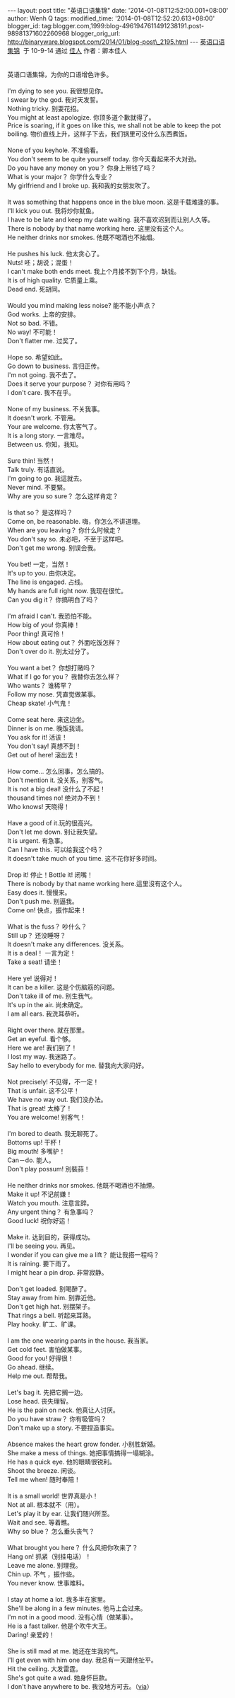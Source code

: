 --- layout: post title: "英语口语集锦" date:
'2014-01-08T12:52:00.001+08:00' author: Wenh Q tags: modified\_time:
'2014-01-08T12:52:20.613+08:00' blogger\_id:
tag:blogger.com,1999:blog-4961947611491238191.post-98981371602260968
blogger\_orig\_url:
http://binaryware.blogspot.com/2014/01/blog-post\_2195.html ---
[英语口语集锦](http://jiaren.org/2010/09/15/yingyu-kouyu/)  于 10-9-14
通过 [佳人](http://jiaren.org/) 作者：卿本佳人\
\
\
英语口语集锦，为你的口语增色许多。\
\
I'm dying to see you. 我很想见你。\
I swear by the god. 我对天发誓。\
Nothing tricky. 别耍花招。\
You might at least apologize. 你顶多道个歉就得了。\
Price is soaring, if it goes on like this, we shall not be able to keep
the pot boiling. 物价直线上升，这样子下去，我们锅里可没什么东西煮饭。\
\
None of you keyhole. 不准偷看。\
You don't seem to be quite yourself today. 你今天看起来不大对劲。\
Do you have any money on you？ 你身上带钱了吗？\
What is your major？ 你学什么专业？\
My girlfriend and I broke up. 我和我的女朋友吹了。\
\
It was something that happens once in the blue moon. 这是千载难逢的事。\
I'll kick you out. 我将炒你鱿鱼。\
I have to be late and keep my date waiting. 我不喜欢迟到而让别人久等。\
There is nobody by that name working here. 这里没有这个人。\
 He neither drinks nor smokes. 他既不喝酒也不抽烟。\
\
He pushes his luck. 他太贪心了。\
Nuts! 呸；胡说；混蛋！\
I can't make both ends meet. 我上个月接不到下个月，缺钱。\
It is of high quality. 它质量上乘。\
Dead end. 死胡同。\
\
Would you mind making less noise? 能不能小声点？\
God works. 上帝的安排。\
Not so bad. 不错。\
No way! 不可能！\
Don't flatter me. 过奖了。\
\
Hope so. 希望如此。\
Go down to business. 言归正传。\
 I'm not going. 我不去了。\
Does it serve your purpose？ 对你有用吗？\
I don't care. 我不在乎。\
\
None of my business. 不关我事。\
It doesn't work. 不管用。\
Your are welcome. 你太客气了。\
It is a long story. 一言难尽。\
 Between us. 你知，我知。\
\
Sure thin! 当然！\
Talk truly. 有话直说。\
I'm going to go. 我這就去。\
Never mind. 不要緊。\
Why are you so sure？ 怎么这样肯定？\
\
Is that so？ 是这样吗？\
 Come on, be reasonable. 嗨，你怎么不讲道理。\
When are you leaving？ 你什么时候走？\
You don't say so. 未必吧，不至于这样吧。\
Don't get me wrong. 别误会我。\
\
You bet! 一定，当然！\
It's up to you. 由你决定。\
The line is engaged. 占线。\
 My hands are full right now. 我现在很忙。\
Can you dig it？ 你搞明白了吗？\
\
I'm afraid I can't. 我恐怕不能。\
How big of you! 你真棒！\
Poor thing! 真可怜！\
How about eating out？ 外面吃饭怎样？\
Don't over do it. 别太过分了。\
\
You want a bet？ 你想打赌吗？\
What if I go for you？ 我替你去怎么样？\
Who wants？ 谁稀罕？\
Follow my nose. 凭直觉做某事。\
Cheap skate! 小气鬼！\
\
Come seat here. 来这边坐。\
 Dinner is on me. 晚饭我请。\
 You ask for it! 活该！\
You don't say! 真想不到！\
Get out of here! 滚出去！\
\
How come… 怎么回事，怎么搞的。\
Don't mention it. 没关系，别客气。\
It is not a big deal! 没什么了不起！\
thousand times no! 绝对办不到！\
 Who knows! 天晓得！\
\
Have a good of it.玩的很高兴。\
Don't let me down. 别让我失望。\
It is urgent. 有急事。\
Can I have this. 可以给我这个吗？\
It doesn't take much of you time. 这不花你好多时间。\
\
Drop it! 停止！Bottle it! 闭嘴！\
There is nobody by that name working here.這里沒有这个人。\
Easy does it. 慢慢来。\
Don't push me. 别逼我。\
Come on! 快点，振作起来！\
\
What is the fuss？ 吵什么？\
Still up？ 还没睡呀？\
 It doesn't make any differences. 没关系。\
It is a deal！ 一言为定！\
Take a seat! 请坐！\
\
Here ye! 说得对！\
It can be a killer. 这是个伤脑筋的问题。\
Don't take ill of me. 别生我气。\
It's up in the air. 尚未确定。\
 I am all ears. 我洗耳恭听。\
\
Right over there. 就在那里。\
Get an eyeful. 看个够。\
Here we are! 我们到了！\
I lost my way. 我迷路了。\
Say hello to everybody for me. 替我向大家问好。\
\
Not precisely! 不见得，不一定！\
That is unfair. 这不公平！\
We have no way out. 我们没办法。\
That is great! 太棒了！\
You are welcome! 别客气！\
\
I'm bored to death. 我无聊死了。\
Bottoms up! 干杯！\
Big mouth! 多嘴驴！\
 Can－do. 能人。\
Don't play possum! 別裝蒜！\
\
He neither drinks nor smokes. 他既不喝酒也不抽煙。\
Make it up! 不记前嫌！\
Watch you mouth. 注意言辞。\
Any urgent thing？ 有急事吗？\
Good luck! 祝你好运！\
\
Make it. 达到目的，获得成功。\
I'll be seeing you. 再见。\
I wonder if you can give me a lift？ 能让我搭一程吗？\
It is raining. 要下雨了。\
I might hear a pin drop. 非常寂静。\
\
Don't get loaded. 别喝醉了。\
Stay away from him. 别靠近他。\
 Don't get high hat. 别摆架子。\
That rings a bell. 听起来耳熟。\
Play hooky. 旷工、旷课。\
\
I am the one wearing pants in the house. 我当家。\
Get cold feet. 害怕做某事。\
Good for you! 好得很！\
Go ahead. 继续。\
 Help me out. 帮帮我。\
\
Let's bag it. 先把它搁一边。\
Lose head. 丧失理智。\
He is the pain on neck. 他真让人讨厌。\
Do you have straw？ 你有吸管吗？\
Don't make up a story. 不要捏造事实。\
\
Absence makes the heart grow fonder. 小别胜新婚。\
She make a mess of things. 她把事情搞得一塌糊涂。\
He has a quick eye. 他的眼睛很锐利。\
Shoot the breeze. 闲谈。\
Tell me when! 随时奉陪！\
\
It is a small world! 世界真是小！\
 Not at all. 根本就不（用）。\
Let's play it by ear. 让我们随兴所至。\
Wait and see. 等着瞧。\
Why so blue？ 怎么垂头丧气？\
\
What brought you here？ 什么风把你吹来了？\
Hang on! 抓紧（别挂电话）！\
Leave me alone. 别理我。\
 Chin up. 不气 ，振作些。\
 You never know. 世事难料。\
\
I stay at home a lot. 我多半在家里。\
She'll be along in a few minutes. 他马上会过来。\
I'm not in a good mood. 没有心情（做某事）。\
He is a fast talker. 他是个吹牛大王。\
Daring! 亲爱的！\
\
She is still mad at me. 她还在生我的气。\
I'll get even with him one day. 我总有一天跟他扯平。\
Hit the ceiling. 大发雷霆。\
She's got quite a wad. 她身怀巨款。\
I don't have anywhere to be.
我没地方可去。（[via](http://blog.renren.com/share/265264121/3184404472)）
